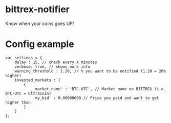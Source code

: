 # bittrex-notifier
Know when your coins goes UP!

# Config example

```
var settings = {
    delay : 15, // check every X minutes
    verbose: true, // shows more info
    warning_threshold : 1.20, // % you want to be notified (1.20 = 20% higher)
    invested_markets : [
        {
            'market_name' : 'BTC-UTC', // Market name on BITTREX (i.e. BTC-UTC = Ultracoin)
            'my_bid' : 0.00000600 // Price you paid and want to get higher than
        }
    ]
};
```
